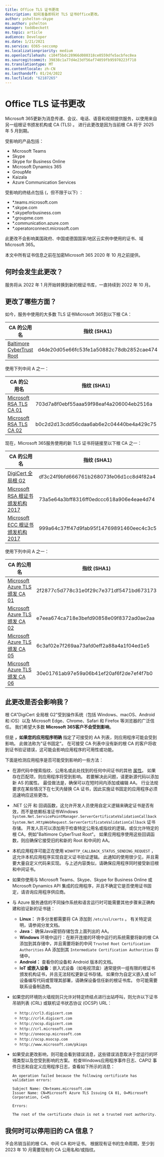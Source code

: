 ```yaml
---
title: Office TLS 证书更改
description: 如何准备即将对 TLS 证书Office更改。
author: pshelton-skype
ms.author: pshelton
manager: toddbeckett
ms.topic: article
audience: Developer
ms.date: 1/21/2021
ms.service: O365-seccomp
ms.localizationpriority: medium
ms.openlocfilehash: c104f5bdc28966d080318ce0559dfe5acbfec8ea
ms.sourcegitcommit: 39838c1a77d4e23df56af74059fb95970223f718
ms.translationtype: MT
ms.contentlocale: zh-CN
ms.lasthandoff: 01/24/2022
ms.locfileid: "62187265"
---
```

# <a name="office-tls-certificate-changes"></a>Office TLS 证书更改

Microsoft 365更新为消息传递、会议、电话、语音和视频提供服务，以使用来自另一组根证书颁发机构或 CA (TLS) 。 进行此更改是因为当前根 CA 将于 2025 年 5 月到期。

受影响的产品包括：
- Microsoft Teams
- Skype
- Skype for Business Online
- Microsoft Dynamics 365
- GroupMe
- Kaizala
- Azure Communication Services

受影响的终结点包括 (，但不限于以下) ：
- *.teams.microsoft.com
- *.skype.com
- *.skypeforbusiness.com
- *.groupme.com
- *.communication.azure.com
- *.operatorconnect.microsoft.com

此更改不会影响美国政府、中国或德国国家/地区云实例中使用的证书、域Microsoft 365。

本文中所有证书信息之前在加密Microsoft 365 [](./encryption-office-365-certificate-chains.md) 2020 年 10 月之前提供。

## <a name="when-will-this-change-happen"></a>何时会发生此更改？

服务将从 2022 年 1 月开始转换到新的根证书库，一直持续到 2022 年 10 月。

## <a name="what-is-changing"></a>更改了哪些方面？

如今，服务中使用的大多数 TLS 证书Microsoft 365到以下根 CA：

| CA 的公用名 | 指纹 (SHA1)  |
|--|--|
| [Baltimore CyberTrust Root](https://cacerts.digicert.com/BaltimoreCyberTrustRoot.crt) | d4de20d05e66fc53fe1a50882c78db2852cae474 |

使用下列中间 A 之一：

| CA 的公用名 | 指纹 (SHA1)  |
|--|--|
| [Microsoft RSA TLS CA 01](https://www.microsoft.com/pki/mscorp/Microsoft%20RSA%20TLS%20CA%2001.crt) | 703d7a8f0ebf55aaa59f98eaf4a206004eb2516a |
| [Microsoft RSA TLS CA 02](https://www.microsoft.com/pki/mscorp/Microsoft%20RSA%20TLS%20CA%2002.crt) | b0c2d2d13cdd56cdaa6ab6e2c04440be4a429c75 |

现在，Microsoft 365服务使用的新 TLS 证书将链接至以下根 CA 之一：

| CA 的公用名 | 指纹 (SHA1)  |
|--|--|
| [DigiCert 全局根 G2](https://cacerts.digicert.com/DigiCertGlobalRootG2.crt) | df3c24f9bfd666761b268073fe06d1cc8d4f82a4 |
| [Microsoft RSA 根证书颁发机构 2017](https://www.microsoft.com/pkiops/certs/Microsoft%20RSA%20Root%20Certificate%20Authority%202017.crt) | 73a5e64a3bff8316ff0edccc618a906e4eae4d74 | 
| [Microsoft ECC 根证书颁发机构 2017](https://www.microsoft.com/pkiops/certs/Microsoft%20ECC%20Root%20Certificate%20Authority%202017.crt) | 999a64c37ff47d9fab95f14769891460eec4c3c5 |

使用下列中间 A 之一：

| CA 的公用名 | 指纹 (SHA1)  |
|--|--|
| [Microsoft Azure TLS 颁发 CA 01](https://www.microsoft.com/pkiops/certs/Microsoft%20Azure%20TLS%20Issuing%20CA%2001%20-%20xsign.crt) | 2f2877c5d778c31e0f29c7e371df5471bd673173 |
| [Microsoft Azure TLS 颁发 CA 02](https://www.microsoft.com/pkiops/certs/Microsoft%20Azure%20TLS%20Issuing%20CA%2002%20-%20xsign.crt) | e7eea674ca718e3befd90858e09f8372ad0ae2aa |
| [Microsoft Azure TLS 颁发 CA 05](https://www.microsoft.com/pkiops/certs/Microsoft%20Azure%20TLS%20Issuing%20CA%2005%20-%20xsign.crt) | 6c3af02e7f269aa73afd0eff2a88a4a1f04ed1e5 |
| [Microsoft Azure TLS 颁发 CA 06](https://www.microsoft.com/pkiops/certs/Microsoft%20Azure%20TLS%20Issuing%20CA%2006%20-%20xsign.crt) | 30e01761ab97e59a06b41ef20af6f2de7ef4f7b0 |

## <a name="will-this-change-affect-me"></a>此更改是否会影响我？

根 CA"DigiCert 全局根 G2"受到操作系统（包括 Windows、macOS、Android 和 iOS）以及 Microsoft Edge、Chrome、Safari 和 Firefox 等浏览器的广泛信任。 我们希望大多数 **Microsoft 365客户不会受到影响**。 

但是 **，如果您的应用程序明确** 指定了可接受的 AA 列表，则应用程序可能会受到影响。 此做法称为"证书固定"。 在可接受 CA 列表中没有新的根 CA 的客户将收到证书验证错误，这可能会影响应用程序的可用性或功能。

下面是检测应用程序是否可能受到影响的一些方法：

- 在源代码中搜索指纹、公用名或此处找到的任何中间证书的其他 [属性](https://www.microsoft.com/pki/mscorp/cps/default.htm)。 如果存在匹配项，则应用程序将受到影响。 若要解决此问题，请更新源代码以添加新 AS 的属性。 最佳做法是，确保可以在短时间内添加或编辑 AA。 行业法规要求在某些情况下在七天内替换 CA 证书，因此实施证书固定的应用程序必须迅速响应这些更改。

- .NET 公开 和 回调函数，这允许开发人员使用自定义逻辑来确定证书是否有效，而不是依赖标准证书Windows `System.Net.ServicePointManager.ServerCertificateValidationCallback` `System.Net.HttpWebRequest.ServerCertificateValidationCallback` 证书存储。 开发人员可以添加用于检查特定公用名或指纹的逻辑，或仅允许特定的根 CA，例如"Baltimore CyberTrust Root"。 如果应用程序使用这些回调函数，则应确保它接受旧的和新的 Root 和中间的 AA。

- 本机应用程序可能正在使用 `WINHTTP_CALLBACK_STATUS_SENDING_REQUEST` ，这允许本机应用程序实现自定义证书验证逻辑。 此通知的使用很少见，并且需要大量自定义代码来实现。 与上述内容类似，请确保应用程序同时接受新旧根和中间证书。 

- 如果你使用与 Microsoft Teams、Skype、Skype for Business Online 或 Microsoft Dynamics API 集成的应用程序，并且不确定它是否使用证书固定，请咨询应用程序供应商。

- 与 Azure 服务通信的不同操作系统和语言运行时可能需要其他步骤来正确构建和验证新的证书链：
   - **Linux：** 许多分发都需要将 CA 添加到 `/etc/ssl/certs` 。 有关特定说明，请参阅分发文档。
   - **Java：** 确保Java密钥存储包含上面列出的 AA。
   - **Windows** 环境中运行：在断开连接的环境中运行的系统需要将新的根 CA 添加到其存储中，并且需要将新的中间 `Trusted Root Certification Authorities` AA 添加到其 `Intermediate Certification Authorities` 存储中。
   - **Android：** 查看你的设备和 Android 版本的文档。
   - **IoT 或嵌入设备**：嵌入式设备（如电视顶盒）通常提供一组有限的根证书颁发机构证书，并且无法轻松更新证书存储。 如果你为自定义嵌入或 IoT 设备编写代码或管理其部署，请确保设备信任新的根证书库。 你可能需要联系设备制造商。

- 如果您的环境防火墙规则只允许对特定终结点进行出站呼叫，则允许以下证书吊销列表 (CRL) 或联机证书状态协议 (OCSP) URL：
   - `http://crl3.digicert.com`
   - `http://crl4.digicert.com`
   - `http://ocsp.digicert.com`
   - `http://crl.microsoft.com`
   - `http://oneocsp.microsoft.com`
   - `http://ocsp.msocsp.com`
   - `http://www.microsoft.com/pkiops`

- 如果受此更改影响，则可能会看到错误消息，这些错误消息取决于您运行的环境类型以及您受到影响的方案。 检查Windows应用程序事件日志、CAPI2 事件日志和自定义应用程序日志，查看如下所示的消息：
   ```output
   An operation failed because the following certificate has validation errors:
   
   Subject Name: CN=teams.microsoft.com
   Issuer Name: CN=Microsoft Azure TLS Issuing CA 01, O=Microsoft Corporation, C=US
   
   Errors:
   
   The root of the certificate chain is not a trusted root authority.
   ```

## <a name="when-can-i-retire-the-old-ca-information"></a>我何时可以停用旧的 CA 信息？

不会吊销当前的根 CA、中间 CA 和叶证书。 根据现有证书的生命周期，至少到 2023 年 10 月需要现有的 CA 公用名和/或指纹。
